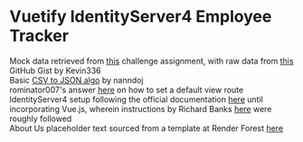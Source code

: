 # Vuetify IdentityServer4 Employee Tracker

Mock data retrieved from [this](https://github.com/TOVTC/employee-tracker-scscbc-challenge) challenge assignment, with raw data from [this](https://gist.github.com/kevin336/acbb2271e66c10a5b73aacf82ca82784) GitHub Gist by Kevin336</br>
Basic [CSV to JSON algo](https://stackoverflow.com/questions/28543821/convert-csv-lines-into-javascript-objects) by nanndoj</br>
rominator007's answer [here](https://stackoverflow.com/questions/40155182/asp-net-core-default-route) on how to set a default view route</br>
IdentityServer4 setup following the official documentation [here](https://identityserver4.readthedocs.io/en/latest/quickstarts/0_overview.html) until incorporating Vue.js, wherein instructions by Richard Banks [here](https://www.richard-banks.org/2018/11/securing-vue-with-identityserver-part1.html) were roughly followed</br>
About Us placeholder text sourced from a template at Render Forest [here](https://www.renderforest.com/website-maker/new/lang/preview-project/template/297?backUrl=websites)